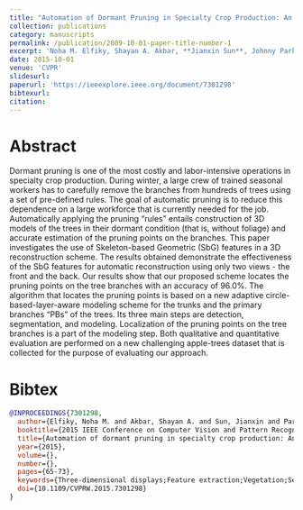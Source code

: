 ```yaml
---
title: "Automation of Dormant Pruning in Specialty Crop Production: An Adaptive Framework for Automatic Reconstruction and Modeling of Apple Trees"
collection: publications
category: manuscripts
permalink: /publication/2009-10-01-paper-title-number-1
excerpt: 'Noha M. Elfiky, Shayan A. Akbar, **Jianxin Sun**, Johnny Park, Avinash Kak'
date: 2015-10-01
venue: 'CVPR'
slidesurl:
paperurl: 'https://ieeexplore.ieee.org/document/7301298'
bibtexurl:
citation:
---
```

Abstract
======
Dormant pruning is one of the most costly and labor-intensive operations in specialty crop production. During winter, a large crew of trained seasonal workers has to carefully remove the branches from hundreds of trees using a set of pre-defined rules. The goal of automatic pruning is to reduce this dependence on a large workforce that is currently needed for the job. Automatically applying the pruning “rules” entails construction of 3D models of the trees in their dormant condition (that is, without foliage) and accurate estimation of the pruning points on the branches. This paper investigates the use of Skeleton-based Geometric (SbG) features in a 3D reconstruction scheme. The results obtained demonstrate the effectiveness of the SbG features for automatic reconstruction using only two views - the front and the back. Our results show that our proposed scheme locates the pruning points on the tree branches with an accuracy of 96.0%. The algorithm that locates the pruning points is based on a new adaptive circle-based-layer-aware modeling scheme for the trunks and the primary branches “PBs” of the trees. Its three main steps are detection, segmentation, and modeling. Localization of the pruning points on the tree branches is a part of the modeling step. Both qualitative and quantitative evaluation are performed on a new challenging apple-trees dataset that is collected for the purpose of evaluating our approach.

Bibtex
======
```bibtex
@INPROCEEDINGS{7301298,
  author={Elfiky, Noha M. and Akbar, Shayan A. and Sun, Jianxin and Park, Johnny and Kak, Avinash},
  booktitle={2015 IEEE Conference on Computer Vision and Pattern Recognition Workshops (CVPRW)}, 
  title={Automation of dormant pruning in specialty crop production: An adaptive framework for automatic reconstruction and modeling of apple trees}, 
  year={2015},
  volume={},
  number={},
  pages={65-73},
  keywords={Three-dimensional displays;Feature extraction;Vegetation;Sensors;Image reconstruction;Skeleton;Adaptation models},
  doi={10.1109/CVPRW.2015.7301298}
}
```
